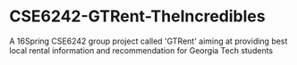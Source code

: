 # CSE6242-GTRent-TheIncredibles
A 16Spring CSE6242 group project called 'GTRent' aiming at providing best local rental information and recommendation for Georgia Tech students 
